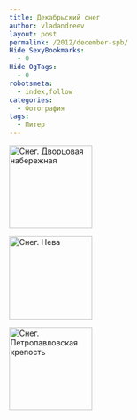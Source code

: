 ```yaml
---
title: Декабрьский снег
author: vladandreev
layout: post
permalink: /2012/december-spb/
Hide SexyBookmarks:
  - 0
Hide OgTags:
  - 0
robotsmeta:
  - index,follow
categories:
  - Фотография
tags:
  - Питер
---
```

<div id='gallery-4' class='gallery galleryid-317 gallery-columns-3 gallery-size-thumbnail'>
  <dl class='gallery-item'>
    <dt class='gallery-icon landscape'>
      <a href='http://re-coders.com/blog/2012/december-spb/olympus-digital-camera-13/'><img width="150" height="150" src="http://re-coders.com/blog/wp-content/uploads/2012/12/PC080036-1-150x150.jpg" class="attachment-thumbnail" alt="Снег. Дворцовая набережная" /></a>
    </dt>
  </dl>
  
  <dl class='gallery-item'>
    <dt class='gallery-icon landscape'>
      <a href='http://re-coders.com/blog/2012/december-spb/olympus-digital-camera-14/'><img width="150" height="150" src="http://re-coders.com/blog/wp-content/uploads/2012/12/PC080030-2-150x150.jpg" class="attachment-thumbnail" alt="Снег. Нева" /></a>
    </dt>
  </dl>
  
  <dl class='gallery-item'>
    <dt class='gallery-icon landscape'>
      <a href='http://re-coders.com/blog/2012/december-spb/olympus-digital-camera-15/'><img width="150" height="150" src="http://re-coders.com/blog/wp-content/uploads/2012/12/PC080029-1-150x150.jpg" class="attachment-thumbnail" alt="Снег. Петропавловская крепость" /></a>
    </dt>
  </dl>
  
  <br style="clear: both" />
</div>
